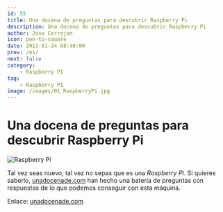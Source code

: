 ```yaml
---
id: 55
title: Una docena de preguntas para descubrir Raspberry Pi
description: Una docena de preguntas para descubrir Raspberry Pi
author: Jose Cerrejon
icon: pen-to-square
date: 2013-01-24 08:40:00
prev: /es/
next: false
category:
    - Raspberry PI
tag:
    - Raspberry PI
image: /images/01_RaspberryPi.jpg
---
```


# Una docena de preguntas para descubrir Raspberry Pi

![Raspberry Pi](/images/01_RaspberryPi.jpg)

Tal vez seas nuevo, tal vez no sepas que es una _Raspberry Pi_. Si quieres saberlo, [unadocenade.com](https://unadocenade.com) han hecho una batería de preguntas con respuestas de lo que podemos conseguir con esta máquina.

Enlace: [unadocenade.com](https://unadocenade.com/una-docena-de-preguntas-para-descubrir-raspberry-pi/)
